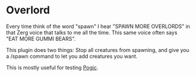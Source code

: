 # Overlord

Every time think of the word "spawn" I hear "SPAWN MORE OVERLORDS" in that
Zerg voice that talks to me all the time.  This same voice often says "EAT 
MORE GUMMI BEARS".  

This plugin does two things: Stop all creatures from spawning, and give you
a /spawn command to let you add creatures you want.

This is mostly useful for testing [Pogic](https://github.com/myers/Pogic/).


